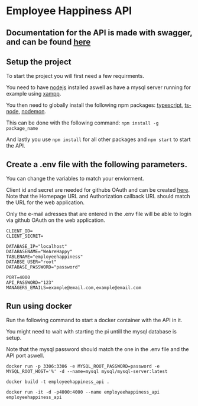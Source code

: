 # Employee Happiness API

## Documentation for the API is made with swagger, and can be found [here](https://app.swaggerhub.com/apis-docs/yoshihollez/WeAreHappy/1-oas3#/)

## Setup the project

To start the project you will first need a few requirments.

You need to have [nodejs](https://nodejs.org/dist/latest-v12.x/) installed aswell as have a mysql server running for example using [xampp](https://www.apachefriends.org/index.html).

You then need to globally install the following npm packages: [typescript](https://www.npmjs.com/package/typescript), [ts-node](https://www.npmjs.com/package/ts-node), [nodemon](https://www.npmjs.com/package/nodemon).

This can be done with the following command: `npm install -g package_name`

And lastly you use `npm install` for all other packages and `npm start` to start the API.

## Create a .env file with the following parameters.

You can change the variables to match your enviorment.

Client id and secret are needed for githubs OAuth and can be created [here](https://github.com/settings/developers). Note that the Homepage URL and Authorization callback URL should match the URL for the web application.

Only the e-mail adresses that are entered in the .env file will be able to login via github OAuth on the web application.

```
CLIENT_ID=
CLIENT_SECRET=

DATABASE_IP="localhost"
DATABASENAME="WeAreHappy"
TABLENAME="employeehappiness"
DATABSE_USER="root"
DATABASE_PASSWORD="password"

PORT=4000
API_PASSWORD="123"
MANAGERS_EMAILS=example@email.com,example@email.com
```

## Run using docker

Run the following command to start a docker container with the API in it.

You might need to wait with starting the pi untill the mysql database is setup.

Note that the mysql password should match the one in the .env file and the API port aswell.

```
docker run -p 3306:3306 -e MYSQL_ROOT_PASSWORD=password -e MYSQL_ROOT_HOST='%' -d --name=mysql mysql/mysql-server:latest

docker build -t employeehappiness_api .

docker run -it -d -p4000:4000 --name employeehappiness_api employeehappiness_api
```
